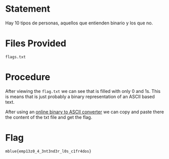 # Statement

Hay 10 tipos de personas, aquellos que entienden binario y los que no.

# Files Provided

```
flags.txt
```

# Procedure

After viewing the `flag.txt` we can see that is filled with only 0 and 1s. This is means that is just probably a binary representation of an ASCII based text. 

After using an [online binary to ASCII converter](https://www.rapidtables.com/convert/number/binary-to-ascii.html) we can copy and paste there the content of the txt file and get the flag.

# Flag

`mblue{emp13z0_4_3nt3nd3r_l0s_c1fr4dos}`
